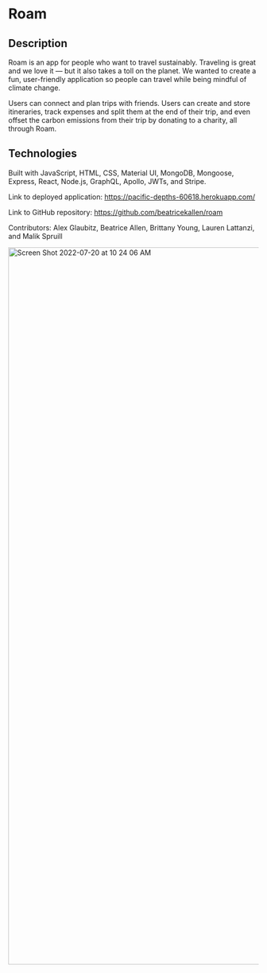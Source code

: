 # Roam

## Description

Roam is an app for people who want to travel sustainably. Traveling is great and we love it — but it also takes a toll on the planet. We wanted to create a fun, user-friendly application so people can travel while being mindful of climate change.

Users can connect and plan trips with friends. Users can create and store itineraries, track expenses and split them at the end of their trip, and even offset the carbon emissions from their trip by donating to a charity, all through Roam.

## Technologies

Built with JavaScript, HTML, CSS, Material UI, MongoDB, Mongoose, Express, React, Node.js, GraphQL, Apollo, JWTs, and Stripe.

Link to deployed application: https://pacific-depths-60618.herokuapp.com/

Link to GitHub repository: https://github.com/beatricekallen/roam

Contributors: Alex Glaubitz, Beatrice Allen, Brittany Young, Lauren Lattanzi, and Malik Spruill

<img width="1440" alt="Screen Shot 2022-07-20 at 10 24 06 AM" src="https://user-images.githubusercontent.com/98243455/180009009-8a5d8c9f-c61a-4e79-922c-dce1ebb8d267.png">
